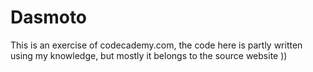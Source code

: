 # Dasmoto


This is an exercise of codecademy.com, the code here is partly written using my knowledge, but mostly it belongs to the source website ))
